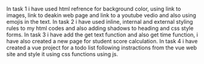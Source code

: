 In task 1 i have used html refrence for background color, using link to images, link to deakin web page and link to a youtube vedio and also using emojis in the text.
In task 2 i have used inline, internal and external styling rules to my html codes and also adding shadows to heading and css style forms.
In task 3 i have add the get text function and also get time function, i have also created a new page for student score calculation.
In task 4 i have created a vue project for a todo list following instractions from the vue web site and style it using css functions using js.